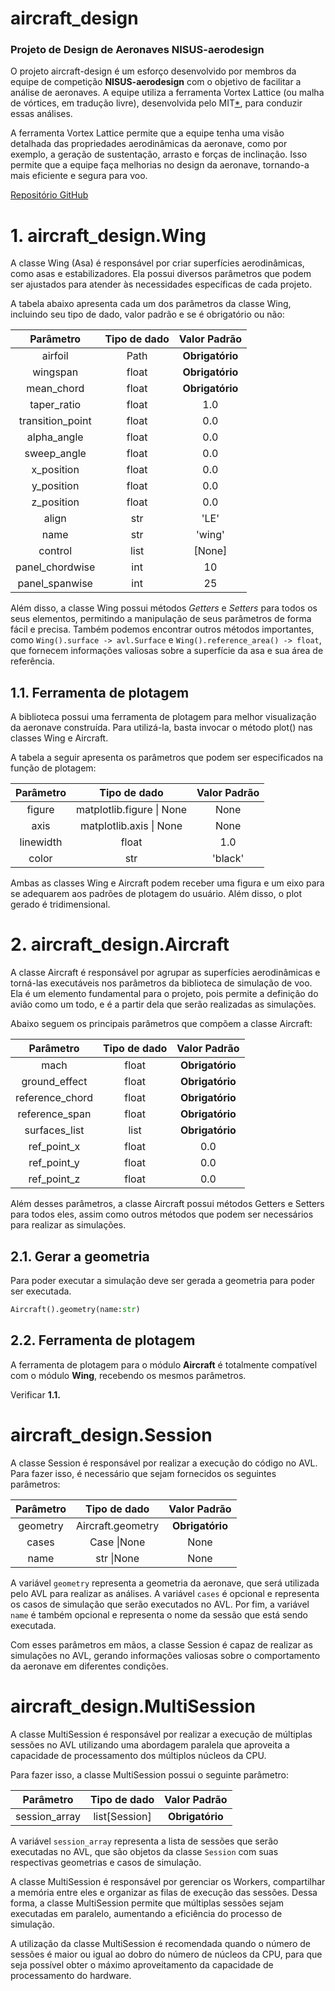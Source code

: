 # aircraft_design
### Projeto de Design de Aeronaves NISUS-aerodesign

O projeto aircraft-design é um esforço desenvolvido por membros da equipe de competição **NISUS-aerodesign** com o objetivo de facilitar a análise de aeronaves. A equipe utiliza a ferramenta Vortex Lattice (ou malha de vórtices, em tradução livre), desenvolvida pelo MIT[*](https://web.mit.edu/drela/Public/web/avl/), para conduzir essas análises. 

A ferramenta Vortex Lattice permite que a equipe tenha uma visão detalhada das propriedades aerodinâmicas da aeronave, como por exemplo, a geração de sustentação, arrasto e forças de inclinação. Isso permite que a equipe faça melhorias no design da aeronave, tornando-a mais eficiente e segura para voo.

[Repositório GitHub](https://github.com/NisusAerodesign/aircraft-design)
# 1. aircraft_design.Wing

A classe Wing (Asa) é responsável por criar superfícies aerodinâmicas, como asas e estabilizadores. Ela possui diversos parâmetros que podem ser ajustados para atender às necessidades específicas de cada projeto.

A tabela abaixo apresenta cada um dos parâmetros da classe Wing, incluindo seu tipo de dado, valor padrão e se é obrigatório ou não:

| Parâmetro       | Tipo de dado | Valor Padrão   |
|:---------------:|:-----------:|:-------------:|
| airfoil         | Path        | **Obrigatório** |
| wingspan        | float       | **Obrigatório** |
| mean_chord      | float       | **Obrigatório** |
| taper_ratio     | float       |            1.0 |
| transition_point| float       |            0.0 |
| alpha_angle     | float       |            0.0 |
| sweep_angle     | float       |            0.0 |
| x_position      | float       |            0.0 |
| y_position      | float       |            0.0 |
| z_position      | float       |            0.0 |
| align           | str         |           'LE' |
| name            | str         |         'wing' |
| control         | list        |         [None] |
| panel_chordwise |int          |             10 |
| panel_spanwise  |int          |             25 |

Além disso, a classe Wing possui métodos *Getters* e *Setters* para todos os seus elementos, permitindo a manipulação de seus parâmetros de forma fácil e precisa. Também podemos encontrar outros métodos importantes, como `Wing().surface -> avl.Surface` e `Wing().reference_area() -> float`, que fornecem informações valiosas sobre a superfície da asa e sua área de referência.


## 1.1. Ferramenta de plotagem

A biblioteca possui uma ferramenta de plotagem para melhor visualização da aeronave construída. Para utilizá-la, basta invocar o método plot() nas classes Wing e Aircraft.

A tabela a seguir apresenta os parâmetros que podem ser especificados na função de plotagem:

|Parâmetro|Tipo de dado              |Valor Padrão|
|:-------:|:------------------------:|:----------:|
|figure   |matplotlib.figure \| None |None        |
|axis     |matplotlib.axis   \| None |None        |
|linewidth| float                    | 1.0        |
|color    |str                       |'black'     |

Ambas as classes Wing e Aircraft podem receber uma figura e um eixo para se adequarem aos padrões de plotagem do usuário. Além disso, o plot gerado é tridimensional.

# 2. aircraft_design.Aircraft

A classe Aircraft é responsável por agrupar as superfícies aerodinâmicas e torná-las executáveis nos parâmetros da biblioteca de simulação de voo. Ela é um elemento fundamental para o projeto, pois permite a definição do avião como um todo, e é a partir dela que serão realizadas as simulações.

Abaixo seguem os principais parâmetros que compõem a classe Aircraft:

|Parâmetro      |Tipo de dado              |Valor Padrão   |
|:-------------:|:------------------------:|:-------------:|
|mach           | float                    |**Obrigatório**|
|ground_effect  | float                    |**Obrigatório**|
|reference_chord| float                    |**Obrigatório**|
|reference_span | float                    |**Obrigatório**|
|surfaces_list  | list                     |**Obrigatório**|
|ref_point_x    | float                    | 0.0           |
|ref_point_y    | float                    | 0.0           |
|ref_point_z    | float                    | 0.0           |

Além desses parâmetros, a classe Aircraft possui métodos Getters e Setters para todos eles, assim como outros métodos que podem ser necessários para realizar as simulações.

## 2.1. Gerar a geometria
Para poder executar a simulação deve ser gerada a geometria para poder ser executada.
```python
Aircraft().geometry(name:str)
```
## 2.2. Ferramenta de plotagem
A ferramenta de plotagem para o módulo **Aircraft** é totalmente compatível com o módulo **Wing**, recebendo os mesmos parâmetros.

Verificar **1.1.**

# aircraft_design.Session

A classe Session é responsável por realizar a execução do código no AVL. Para fazer isso, é necessário que sejam fornecidos os seguintes parâmetros:

|Parâmetro      |Tipo de dado              |Valor Padrão   |
|:-------------:|:------------------------:|:-------------:|
|geometry       | Aircraft.geometry        |**Obrigatório**|
|cases          | Case \|None              |           None|
|name           | str \|None               |           None|

A variável `geometry` representa a geometria da aeronave, que será utilizada pelo AVL para realizar as análises. A variável `cases` é opcional e representa os casos de simulação que serão executados no AVL. Por fim, a variável `name` é também opcional e representa o nome da sessão que está sendo executada.

Com esses parâmetros em mãos, a classe Session é capaz de realizar as simulações no AVL, gerando informações valiosas sobre o comportamento da aeronave em diferentes condições.

# aircraft_design.MultiSession

A classe MultiSession é responsável por realizar a execução de múltiplas sessões no AVL utilizando uma abordagem paralela que aproveita a capacidade de processamento dos múltiplos núcleos da CPU.

Para fazer isso, a classe MultiSession possui o seguinte parâmetro:

|Parâmetro      |Tipo de dado                        |Valor Padrão   |
|:-------------:|:----------------------------------:|:------------:|
|session_array  | list[Session]                      |**Obrigatório**|

A variável `session_array` representa a lista de sessões que serão executadas no AVL, que são objetos da classe `Session` com suas respectivas geometrias e casos de simulação.

A classe MultiSession é responsável por gerenciar os Workers, compartilhar a memória entre eles e organizar as filas de execução das sessões. Dessa forma, a classe MultiSession permite que múltiplas sessões sejam executadas em paralelo, aumentando a eficiência do processo de simulação.

A utilização da classe MultiSession é recomendada quando o número de sessões é maior ou igual ao dobro do número de núcleos da CPU, para que seja possível obter o máximo aproveitamento da capacidade de processamento do hardware.

